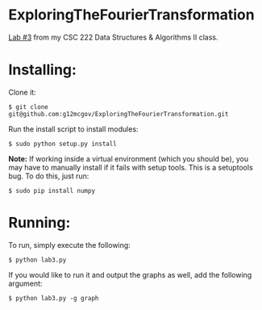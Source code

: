 # ExploringTheFourierTransformation
[Lab #3](https://github.com/g12mcgov/ExploringTheFourierTransformation/blob/master/notes/Lab3.pdf) from my CSC 222 Data Structures &amp; Algorithms II class.

Installing:
=======

Clone it:

`$ git clone git@github.com:g12mcgov/ExploringTheFourierTransformation.git`

Run the install script to install modules:

`$ sudo python setup.py install`

<b>Note:</b> If working inside a virtual environment (which you should be), you may have to manually install if it fails with setup tools. This is a setuptools bug. To do this, just run:

`$ sudo pip install numpy`

Running:
=======

To run, simply execute the following:

`$ python lab3.py`

If you would like to run it and output the graphs as well, add the following argument:

`$ python lab3.py -g graph`


